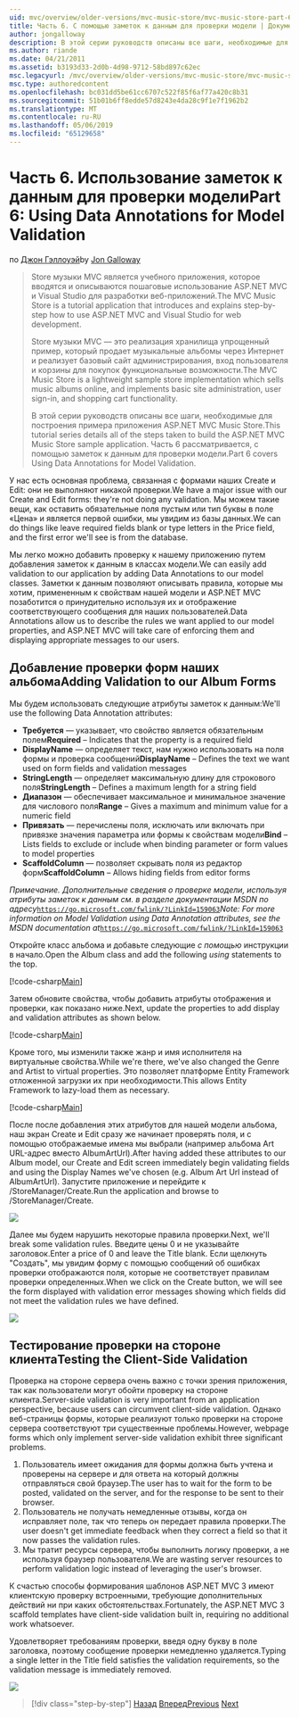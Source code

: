 ```yaml
---
uid: mvc/overview/older-versions/mvc-music-store/mvc-music-store-part-6
title: Часть 6. С помощью заметок к данным для проверки модели | Документация Майкрософт
author: jongalloway
description: В этой серии руководств описаны все шаги, необходимые для построения примера приложения ASP.NET MVC Music Store. Часть 6 рассматриваются с использованием заметок к данным для модели V...
ms.author: riande
ms.date: 04/21/2011
ms.assetid: b3193d33-2d0b-4d98-9712-58bd897c62ec
msc.legacyurl: /mvc/overview/older-versions/mvc-music-store/mvc-music-store-part-6
msc.type: authoredcontent
ms.openlocfilehash: bc031dd5be61cc6707c522f85f6af77a420c8b31
ms.sourcegitcommit: 51b01b6ff8edde57d8243e4da28c9f1e7f1962b2
ms.translationtype: MT
ms.contentlocale: ru-RU
ms.lasthandoff: 05/06/2019
ms.locfileid: "65129658"
---
```

# <a name="part-6-using-data-annotations-for-model-validation"></a><span data-ttu-id="5c82d-104">Часть 6. Использование заметок к данным для проверки модели</span><span class="sxs-lookup"><span data-stu-id="5c82d-104">Part 6: Using Data Annotations for Model Validation</span></span>

<span data-ttu-id="5c82d-105">по [Джон Гэллоуэй](https://github.com/jongalloway)</span><span class="sxs-lookup"><span data-stu-id="5c82d-105">by [Jon Galloway](https://github.com/jongalloway)</span></span>

> <span data-ttu-id="5c82d-106">Store музыки MVC является учебного приложения, которое вводятся и описываются пошаговые использование ASP.NET MVC и Visual Studio для разработки веб-приложений.</span><span class="sxs-lookup"><span data-stu-id="5c82d-106">The MVC Music Store is a tutorial application that introduces and explains step-by-step how to use ASP.NET MVC and Visual Studio for web development.</span></span>  
>   
> <span data-ttu-id="5c82d-107">Store музыки MVC — это реализация хранилища упрощенный пример, который продает музыкальные альбомы через Интернет и реализует базовый сайт администрирования, вход пользователя и корзины для покупок функциональные возможности.</span><span class="sxs-lookup"><span data-stu-id="5c82d-107">The MVC Music Store is a lightweight sample store implementation which sells music albums online, and implements basic site administration, user sign-in, and shopping cart functionality.</span></span>  
>   
> <span data-ttu-id="5c82d-108">В этой серии руководств описаны все шаги, необходимые для построения примера приложения ASP.NET MVC Music Store.</span><span class="sxs-lookup"><span data-stu-id="5c82d-108">This tutorial series details all of the steps taken to build the ASP.NET MVC Music Store sample application.</span></span> <span data-ttu-id="5c82d-109">Часть 6 рассматривается, с помощью заметок к данным для проверки модели.</span><span class="sxs-lookup"><span data-stu-id="5c82d-109">Part 6 covers Using Data Annotations for Model Validation.</span></span>

<span data-ttu-id="5c82d-110">У нас есть основная проблема, связанная с формами наших Create и Edit: они не выполняют никакой проверки.</span><span class="sxs-lookup"><span data-stu-id="5c82d-110">We have a major issue with our Create and Edit forms: they're not doing any validation.</span></span> <span data-ttu-id="5c82d-111">Мы можем такие вещи, как оставить обязательные поля пустым или тип буквы в поле «Цена» и является первой ошибки, мы увидим из базы данных.</span><span class="sxs-lookup"><span data-stu-id="5c82d-111">We can do things like leave required fields blank or type letters in the Price field, and the first error we'll see is from the database.</span></span>

<span data-ttu-id="5c82d-112">Мы легко можно добавить проверку к нашему приложению путем добавления заметок к данным в классах модели.</span><span class="sxs-lookup"><span data-stu-id="5c82d-112">We can easily add validation to our application by adding Data Annotations to our model classes.</span></span> <span data-ttu-id="5c82d-113">Заметки к данным позволяют описывать правила, которые мы хотим, примененным к свойствам нашей модели и ASP.NET MVC позаботится о принудительно используя их и отображение соответствующего сообщения для наших пользователей.</span><span class="sxs-lookup"><span data-stu-id="5c82d-113">Data Annotations allow us to describe the rules we want applied to our model properties, and ASP.NET MVC will take care of enforcing them and displaying appropriate messages to our users.</span></span>

## <a name="adding-validation-to-our-album-forms"></a><span data-ttu-id="5c82d-114">Добавление проверки форм наших альбома</span><span class="sxs-lookup"><span data-stu-id="5c82d-114">Adding Validation to our Album Forms</span></span>

<span data-ttu-id="5c82d-115">Мы будем использовать следующие атрибуты заметок к данным:</span><span class="sxs-lookup"><span data-stu-id="5c82d-115">We'll use the following Data Annotation attributes:</span></span>

- <span data-ttu-id="5c82d-116">**Требуется** — указывает, что свойство является обязательным полем</span><span class="sxs-lookup"><span data-stu-id="5c82d-116">**Required** – Indicates that the property is a required field</span></span>
- <span data-ttu-id="5c82d-117">**DisplayName** — определяет текст, нам нужно использовать на поля формы и проверка сообщений</span><span class="sxs-lookup"><span data-stu-id="5c82d-117">**DisplayName** – Defines the text we want used on form fields and validation messages</span></span>
- <span data-ttu-id="5c82d-118">**StringLength** — определяет максимальную длину для строкового поля</span><span class="sxs-lookup"><span data-stu-id="5c82d-118">**StringLength** – Defines a maximum length for a string field</span></span>
- <span data-ttu-id="5c82d-119">**Диапазон** — обеспечивает максимальное и минимальное значение для числового поля</span><span class="sxs-lookup"><span data-stu-id="5c82d-119">**Range** – Gives a maximum and minimum value for a numeric field</span></span>
- <span data-ttu-id="5c82d-120">**Привязать** — перечислены поля, исключать или включать при привязке значения параметра или формы к свойствам модели</span><span class="sxs-lookup"><span data-stu-id="5c82d-120">**Bind** – Lists fields to exclude or include when binding parameter or form values to model properties</span></span>
- <span data-ttu-id="5c82d-121">**ScaffoldColumn** — позволяет скрывать поля из редактор форм</span><span class="sxs-lookup"><span data-stu-id="5c82d-121">**ScaffoldColumn** – Allows hiding fields from editor forms</span></span>

<span data-ttu-id="5c82d-122">*Примечание. Дополнительные сведения о проверке модели, используя атрибуты заметок к данным см. в разделе документации MSDN по адресу*[`https://go.microsoft.com/fwlink/?LinkId=159063`](https://go.microsoft.com/fwlink/?LinkId=159063)</span><span class="sxs-lookup"><span data-stu-id="5c82d-122">*Note: For more information on Model Validation using Data Annotation attributes, see the MSDN documentation at*[`https://go.microsoft.com/fwlink/?LinkId=159063`](https://go.microsoft.com/fwlink/?LinkId=159063)</span></span>

<span data-ttu-id="5c82d-123">Откройте класс альбома и добавьте следующие *с помощью* инструкции в начало.</span><span class="sxs-lookup"><span data-stu-id="5c82d-123">Open the Album class and add the following *using* statements to the top.</span></span>

[!code-csharp[Main](mvc-music-store-part-6/samples/sample1.cs)]

<span data-ttu-id="5c82d-124">Затем обновите свойства, чтобы добавить атрибуты отображения и проверки, как показано ниже.</span><span class="sxs-lookup"><span data-stu-id="5c82d-124">Next, update the properties to add display and validation attributes as shown below.</span></span>

[!code-csharp[Main](mvc-music-store-part-6/samples/sample2.cs)]

<span data-ttu-id="5c82d-125">Кроме того, мы изменили также жанр и имя исполнителя на виртуальные свойства.</span><span class="sxs-lookup"><span data-stu-id="5c82d-125">While we're there, we've also changed the Genre and Artist to virtual properties.</span></span> <span data-ttu-id="5c82d-126">Это позволяет платформе Entity Framework отложенной загрузки их при необходимости.</span><span class="sxs-lookup"><span data-stu-id="5c82d-126">This allows Entity Framework to lazy-load them as necessary.</span></span>

[!code-csharp[Main](mvc-music-store-part-6/samples/sample3.cs)]

<span data-ttu-id="5c82d-127">После после добавления этих атрибутов для нашей модели альбома, наш экран Create и Edit сразу же начинает проверять поля, и с помощью отображаемые имена мы выбрали (например альбома Art URL-адрес вместо AlbumArtUrl).</span><span class="sxs-lookup"><span data-stu-id="5c82d-127">After having added these attributes to our Album model, our Create and Edit screen immediately begin validating fields and using the Display Names we've chosen (e.g. Album Art Url instead of AlbumArtUrl).</span></span> <span data-ttu-id="5c82d-128">Запустите приложение и перейдите к /StoreManager/Create.</span><span class="sxs-lookup"><span data-stu-id="5c82d-128">Run the application and browse to /StoreManager/Create.</span></span>

![](mvc-music-store-part-6/_static/image1.png)

<span data-ttu-id="5c82d-129">Далее мы будем нарушить некоторые правила проверки.</span><span class="sxs-lookup"><span data-stu-id="5c82d-129">Next, we'll break some validation rules.</span></span> <span data-ttu-id="5c82d-130">Введите цены 0 и не указывайте заголовок.</span><span class="sxs-lookup"><span data-stu-id="5c82d-130">Enter a price of 0 and leave the Title blank.</span></span> <span data-ttu-id="5c82d-131">Если щелкнуть "Создать", мы увидим форму с помощью сообщений об ошибках проверки отображаются поля, которые не соответствует правилам проверки определенных.</span><span class="sxs-lookup"><span data-stu-id="5c82d-131">When we click on the Create button, we will see the form displayed with validation error messages showing which fields did not meet the validation rules we have defined.</span></span>

![](mvc-music-store-part-6/_static/image2.png)

## <a name="testing-the-client-side-validation"></a><span data-ttu-id="5c82d-132">Тестирование проверки на стороне клиента</span><span class="sxs-lookup"><span data-stu-id="5c82d-132">Testing the Client-Side Validation</span></span>

<span data-ttu-id="5c82d-133">Проверка на стороне сервера очень важно с точки зрения приложения, так как пользователи могут обойти проверку на стороне клиента.</span><span class="sxs-lookup"><span data-stu-id="5c82d-133">Server-side validation is very important from an application perspective, because users can circumvent client-side validation.</span></span> <span data-ttu-id="5c82d-134">Однако веб-страницы формы, которые реализуют только проверки на стороне сервера соответствуют три существенные проблемы.</span><span class="sxs-lookup"><span data-stu-id="5c82d-134">However, webpage forms which only implement server-side validation exhibit three significant problems.</span></span>

1. <span data-ttu-id="5c82d-135">Пользователь имеет ожидания для формы должна быть учтена и проверены на сервере и для ответа на который должны отправляться свой браузер.</span><span class="sxs-lookup"><span data-stu-id="5c82d-135">The user has to wait for the form to be posted, validated on the server, and for the response to be sent to their browser.</span></span>
2. <span data-ttu-id="5c82d-136">Пользователь не получать немедленные отзывы, когда он исправляет поле, так что теперь он передает правила проверки.</span><span class="sxs-lookup"><span data-stu-id="5c82d-136">The user doesn't get immediate feedback when they correct a field so that it now passes the validation rules.</span></span>
3. <span data-ttu-id="5c82d-137">Мы тратит ресурсы сервера, чтобы выполнить логику проверки, а не используя браузер пользователя.</span><span class="sxs-lookup"><span data-stu-id="5c82d-137">We are wasting server resources to perform validation logic instead of leveraging the user's browser.</span></span>

<span data-ttu-id="5c82d-138">К счастью способы формирования шаблонов ASP.NET MVC 3 имеют клиентскую проверку встроенными, требующие дополнительных действий ни при каких обстоятельствах.</span><span class="sxs-lookup"><span data-stu-id="5c82d-138">Fortunately, the ASP.NET MVC 3 scaffold templates have client-side validation built in, requiring no additional work whatsoever.</span></span>

<span data-ttu-id="5c82d-139">Удовлетворяет требованиям проверки, введя одну букву в поле заголовка, поэтому сообщение проверки немедленно удаляется.</span><span class="sxs-lookup"><span data-stu-id="5c82d-139">Typing a single letter in the Title field satisfies the validation requirements, so the validation message is immediately removed.</span></span>

![](mvc-music-store-part-6/_static/image3.png)

> [!div class="step-by-step"]
> <span data-ttu-id="5c82d-140">[Назад](mvc-music-store-part-5.md)
> [Вперед](mvc-music-store-part-7.md)</span><span class="sxs-lookup"><span data-stu-id="5c82d-140">[Previous](mvc-music-store-part-5.md)
[Next](mvc-music-store-part-7.md)</span></span>
